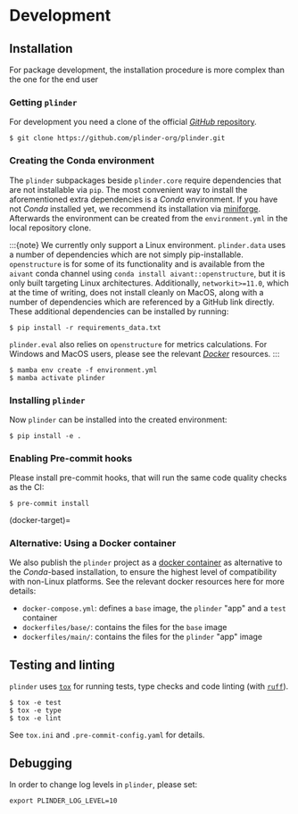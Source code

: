 # Development

## Installation

For package development, the installation procedure is more complex than the one for the
end user

### Getting `plinder`

For development you need a clone of the official
[_GitHub_ repository](https://github.com/plinder-org/plinder/).

```console
$ git clone https://github.com/plinder-org/plinder.git
```

### Creating the Conda environment

The `plinder` subpackages beside `plinder.core` require dependencies that are not
installable via `pip`.
The most convenient way to install the aforementioned extra dependencies is a _Conda_
environment.
If you have not _Conda_ installed yet, we recommend its installation via
[miniforge](https://github.com/conda-forge/miniforge).
Afterwards the environment can be created from the `environment.yml` in the local
repository clone.

:::{note}
We currently only support a Linux environment.
`plinder.data` uses a number of dependencies which are not simply pip-installable.
`openstructure` is for some of its functionality and is available from the
`aivant` conda channel using `conda install aivant::openstructure`, but it is only built
targeting Linux architectures. Additionally, `networkit>=11.0`, which at the time of writing,
does not install cleanly on MacOS, along with a number of dependencies which are referenced
by a GitHub link directly. These additional dependencies can be installed by running:

```console
$ pip install -r requirements_data.txt
```

`plinder.eval` also relies on `openstructure` for metrics
calculations. For Windows and MacOS users, please see the relevant
[_Docker_](#docker-target) resources.
:::

```console
$ mamba env create -f environment.yml
$ mamba activate plinder
```

### Installing `plinder`

Now `plinder` can be installed into the created environment:

```console
$ pip install -e .
```

### Enabling Pre-commit hooks

Please install pre-commit hooks, that will run the same code quality checks as the CI:

```console
$ pre-commit install
```

(docker-target)=
### Alternative: Using a Docker container

We also publish the `plinder` project as a
[docker container](https://github.com/plinder-org/plinder/pkgs/container/plinder)
as alternative to the _Conda_-based installation, to ensure the highest level of
compatibility with non-Linux platforms.
See the relevant docker resources here for more details:

- `docker-compose.yml`: defines a `base` image, the `plinder` "app" and a `test`
  container
- `dockerfiles/base/`: contains the files for the `base` image
- `dockerfiles/main/`: contains the files for the `plinder` "app" image

## Testing and linting

`plinder` uses [`tox`](https://tox.wiki) for running tests, type checks and code linting
(with [`ruff`](https://docs.astral.sh/ruff/)).

```console
$ tox -e test
$ tox -e type
$ tox -e lint
```

See `tox.ini` and `.pre-commit-config.yaml` for details.

## Debugging

In order to change log levels in `plinder`, please set:

```console
export PLINDER_LOG_LEVEL=10
```
